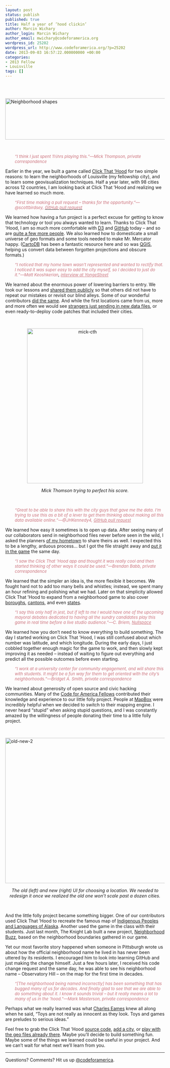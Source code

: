 ```yaml
---
layout: post
status: publish
published: true
title: Half a year of ’hood clickin’
author: Marcin Wichary
author_login: Marcin Wichary
author_email: mwichary@codeforamerica.org
wordpress_id: 25202
wordpress_url: http://www.codeforamerica.org/?p=25202
date: 2013-09-03 16:57:22.000000000 +00:00
categories:
- 2013 Fellow
- Louisville
tags: []
---
```

&nbsp;
<p dir="ltr"> <a href="http://www.codeforamerica.org/wp-content/uploads/2013/08/shapes1.png"><img class="alignnone size-large wp-image-25227" alt="Neighborhood shapes" src="http://www.codeforamerica.org/wp-content/uploads/2013/08/shapes1-1024x209.png" width="640" height="130" /></a></p>
&nbsp;
<p dir="ltr" style="padding-left: 30px;"><span style="color: #cb717b;"><em><span style="font-size: large;"><span style="font-size: small; color: #cb717b;">“I think I just spent 1½hrs playing this.”</span></span></em><span style="font-size: small; color: #cb717b;"><em>—Mick Thompson, private correspondence</em></span></span></p>
<p dir="ltr">Earlier in the year, we built a game called <a href="http://click-that-hood.com/">Click That ’Hood</a> for two simple reasons: to learn the neighborhoods of Louisville (my fellowship city), and to learn some geovisualization techniques. Half a year later, with 98 cities across 12 countries, I am looking back at Click That ’Hood and realizing we have learned so much more.</p>
<p dir="ltr" style="padding-left: 30px;"><span style="font-size: small; color: #cb717b;"><em>“First time making a pull request – thanks for the opportunity.”</em></span><span style="font-size: small; color: #cb717b;"><em>—@scottbirdsey, <span><a href="https://github.com/codeforamerica/click_that_hood/pull/81"><span style="color: #cb717b;">GitHub pull request</span></a></span></em></span></p>
<p dir="ltr">We learned how having a fun project is a perfect excuse for getting to know that technology or tool you always wanted to learn. Thanks to Click That ’Hood, I am so much more comfortable with <a href="http://d3js.org/">D3</a> and <a href="https://github.com/">GitHub</a> today – and so are <a href="https://github.com/codeforamerica/click_that_hood/graphs/contributors">quite a few more people</a>. We also learned how to domesticate a small universe of geo formats and some tools needed to make Mr. Mercator happy. (<a href="http://cartodb.com/">CartoDB</a> has been a fantastic resource here and so was <a href="http://www.qgis.org/">QGIS</a>, helping us convert data between forgotten projections and obscure formats.)</p>
<p dir="ltr" style="padding-left: 30px;"><span style="font-size: small; color: #cb717b;"><em>“I noticed that my home town wasn’t represented and wanted to rectify that. I noticed it was super easy to add the city myself, so I decided to just do it.”</em></span><span style="font-size: small;"><em><span style="color: #cb717b;">—Matt Keoshkerian</span>, <a style="color: #cb717b;" href="http://www.yongestreetmedia.ca/features/torontoneighbourhoodgame02272013.aspx">interview at YongeStreet</a></em></span></p>
<p dir="ltr">We learned about the enormous power of lowering barriers to entry. We took our lessons and <a href="https://github.com/codeforamerica/click_that_hood/wiki/How-to-add-a-city-to-Click-That-%E2%80%99Hood">shared them publicly</a> so that others did not have to repeat our mistakes or revisit our blind alleys. Some of our wonderful contributors <a href="http://blog.line72.net/2013/02/21/birmingham-neighborhoods-on-click-that-hood/">did the same</a>. And while the first locations came from us, more and more often we would see <a href="http://www.yongestreetmedia.ca/features/torontoneighbourhoodgame02272013.aspx">strangers just sending in new data files</a>, or even ready-to-deploy code patches that included their cities.</p>
&nbsp;
<p style="text-align: center;"><a href="http://www.codeforamerica.org/wp-content/uploads/2013/08/photo-1.jpg"><img alt="mick-cth" src="http://www.codeforamerica.org/wp-content/uploads/2013/08/photo-1-768x1024.jpg" width="366" height="488" /></a></p>
<p style="text-align: center;"><em>Mick Thomson trying to perfect his score.</em></p>
&nbsp;
<p dir="ltr" style="padding-left: 30px;"><span style="font-size: small; color: #cb717b;"><em>“Great to be able to share this with the city guys that gave me the data. I’m trying to use this as a bit of a lever to get them thinking about making all this data available online.”</em></span><span style="font-size: small; color: #cb717b;"><em>—@JHKennedy4, <span style="color: #cb717b;"><a style="color: #cb717b;" href="https://github.com/codeforamerica/click_that_hood/pull/58">GitHub pull request</a></span></em></span></p>
<p dir="ltr">We learned how easy it sometimes is to open up data. After seeing many of our collaborators send in neighborhood files never before seen in the wild, I asked the planners <a href="https://en.wikipedia.org/wiki/Szczecin">of my hometown</a> to share theirs as well. I expected this to be a lengthy, arduous process… but I got the file straight away and <a href="http://click-that-hood.com/?city=szczecin">put it in the game</a> the same day.</p>
<p dir="ltr" style="padding-left: 30px;"><span style="font-size: small; color: #cb717b;"><em>“I saw the Click That ’Hood app and thought it was really cool and then started thinking of other ways it could be used.”</em></span><span style="font-size: small; color: #cb717b;"><em>—Brendan Babb, private correspondence</em></span></p>
<p dir="ltr">We learned that the simpler an idea is, the more flexible it becomes. We fought hard not to add too many bells and whistles; instead, we spent many an hour refining and polishing what we had. Later on that simplicity allowed Click That ’Hood to expand from a neighborhood game to also cover <a href="http://click-that-hood.com/?city=new-york-city-boroughs">boroughs</a>, <a href="http://click-that-hood.com/?city=basel">cantons</a>, and even <a href="http://click-that-hood.com/?city=united-states">states</a>.</p>
<p dir="ltr" style="padding-left: 30px;"><span style="font-size: small; color: #cb717b;"><em>“I say this only half in jest, but if left to me I would have one of the upcoming mayoral debates dedicated to having all the sundry candidates play this game in real time before a live studio audience.”</em></span><span style="font-size: small; color: #cb717b;"><em>—C. Briem, <span style="color: #cb717b;"><span style="color: #cb717b;"><a style="color: #cb717b;" href="http://nullspace2.blogspot.com/2013/02/click-that-hood-pittsburgh.html">Nullspace</a></span></span></em></span></p>
<p dir="ltr">We learned how you don’t need to know everything to build something. The day I started working on Click That ’Hood, I was still confused about which number was latitude, and which longitude. During the early days, I just cobbled together enough magic for the game to work, and then slowly kept improving it as needed – instead of waiting to figure out everything and predict all the possible outcomes before even starting.</p>
<p dir="ltr" style="padding-left: 30px;"><span style="font-size: small; color: #cb717b;"><em>“I work at a university center for community engagement, and will share this with students. It might be a fun way for them to get oriented with the city’s neighborhoods.”</em></span><span style="font-size: small; color: #cb717b;"><em>—Bridget A. Smith, private correspondence</em></span></p>
<p dir="ltr">We learned about generosity of open source and civic hacking communities. Many of the <a href="http://codeforamerica.org/fellows/">Code for America Fellows</a> contributed their knowledge and experience to our little folly project. People at <a href="http://www.mapbox.com/">MapBox</a> were incredibly helpful when we decided to switch to their mapping engine. I never heard “stupid” when asking stupid questions, and I was constantly amazed by the willingness of people donating their time to a little folly project.</p>
&nbsp;
<p dir="ltr"><a href="http://www.codeforamerica.org/wp-content/uploads/2013/08/old-new-2.jpg"><img alt="old-new-2" src="http://www.codeforamerica.org/wp-content/uploads/2013/08/old-new-2-1024x733.jpg" width="640" height="458" /></a></p>
<p dir="ltr" style="text-align: center;"><em>The old (left) and new (right) UI for choosing a location. We needed to redesign it once we realized the old one won’t scale past a dozen cities.</em></p>
&nbsp;
<p dir="ltr">And the little folly project became something bigger. One of our contributors used Click That ’Hood to recreate the famous map of <a href="http://click-that-hood.com/?city=alaska-ipla">Indigenous Peoples and Languages of Alaska</a>. Another used the game in the class with their students. Just last month, The Knight Lab built a new project, <a href="http://knightlab.northwestern.edu/2013/07/16/introducing-neighborhood-buzz/">Neighborhood Buzz</a>, based on the neighborhood boundaries gathered in our game.</p>
<p dir="ltr">Yet our most favorite story happened when someone in Pittsburgh wrote us about how the official neighborhood name he lived in has never been uttered by its residents. I encouraged him to look into learning GitHub and just making the change himself. Just a few hours later, I received his code change request and the same day, he was able to see his neighborhood name – Observatory Hill – on the map for the first time in decades.</p>
<p dir="ltr" style="padding-left: 30px;"><span style="font-size: small; color: #cb717b;"><em>“[The neighborhood being named incorrectly] has been something that has bugged many of us for decades. And finally glad to see that we are able to do something about it. I know it sounds trivial – but it really means a lot to many of us in the ’hood.”</em></span><span style="font-size: small; color: #cb717b;"><em>—Mark Masterson, private correspondence</em></span></p>
<p dir="ltr">Perhaps what we really learned was what <a href="http://en.wikipedia.org/wiki/Charles_and_Ray_Eames">Charles Eames</a> knew all along when he said, “Toys are not really as innocent as they look. Toys and games are preludes to serious ideas.”</p>
<p dir="ltr">Feel free to grab the Click That ’Hood <a href="https://github.com/codeforamerica/click_that_hood">source code</a>, <a href="https://github.com/codeforamerica/click_that_hood/wiki/How-to-add-a-city-to-Click-That-%E2%80%99Hood">add a city</a>, or <a href="https://github.com/codeforamerica/click_that_hood/tree/master/public/data">play with the geo files already there</a>. Maybe you’ll decide to build something fun. Maybe some of the things we learned could be useful in your project. And we can’t wait for what next we’ll learn from you.</p>


<hr />
<p dir="ltr">Questions? Comments? Hit us up <a href="http://twitter.com/codeforamerica" target="_blank">@codeforamerica</a>.</p>
&nbsp;
